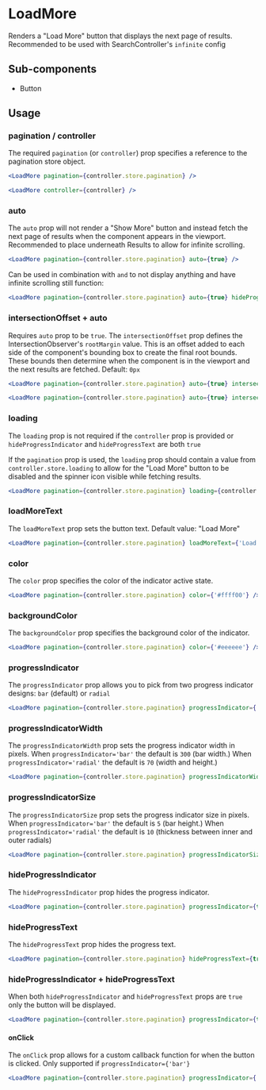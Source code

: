 # LoadMore

Renders a "Load More" button that displays the next page of results. Recommended to be used with SearchController's `infinite` config

## Sub-components
- Button

## Usage

### pagination / controller
The required `pagination` (or `controller`) prop specifies a reference to the pagination store object.

```jsx
<LoadMore pagination={controller.store.pagination} />
```

```jsx
<LoadMore controller={controller} />
```

### auto
The `auto` prop will not render a "Show More" button and instead fetch the next page of results when the component appears in the viewport. Recommended to place underneath Results to allow for infinite scrolling. 

```jsx
<LoadMore pagination={controller.store.pagination} auto={true} />
```

Can be used in combination with `` and `` to not display anything and have infinite scrolling still function:

```jsx
<LoadMore pagination={controller.store.pagination} auto={true} hideProgressIndicator={true} hideProgressText={true} />
```

### intersectionOffset + auto
Requires `auto` prop to be `true`. The `intersectionOffset` prop defines the IntersectionObserver's `rootMargin` value. This is an offset added to each side of the component's bounding box to create the final root bounds. These bounds then determine when the component is in the viewport and the next results are fetched. Default: `0px`

```jsx
<LoadMore pagination={controller.store.pagination} auto={true} intersectionOffset={'40px'} />
```

```jsx
<LoadMore pagination={controller.store.pagination} auto={true} intersectionOffset={'100%'} />
```

### loading
The `loading` prop is not required if the `controller` prop is provided or `hideProgressIndicator` and `hideProgressText` are both `true`


If the `pagination` prop is used, the `loading` prop should contain a value from `controller.store.loading` to allow for the "Load More" button to be disabled and the spinner icon visible while fetching results.

```jsx
<LoadMore pagination={controller.store.pagination} loading={controller.store.loading} />
```

### loadMoreText
The `loadMoreText` prop sets the button text. Default value: "Load More"

```jsx
<LoadMore pagination={controller.store.pagination} loadMoreText={'Load More'} />
```

### color
The `color` prop specifies the color of the indicator active state.

```jsx
<LoadMore pagination={controller.store.pagination} color={'#ffff00'} />
```

### backgroundColor
The `backgroundColor` prop specifies the background color of the indicator.

```jsx
<LoadMore pagination={controller.store.pagination} color={'#eeeeee'} />
```

### progressIndicator
The `progressIndicator` prop allows you to pick from two progress indicator designs: `bar` (default) or `radial`

```jsx
<LoadMore pagination={controller.store.pagination} progressIndicator={'bar'} />
```

### progressIndicatorWidth
The `progressIndicatorWidth` prop sets the progress indicator width in pixels. When `progressIndicator='bar'` the default is `300` (bar width.) When `progressIndicator='radial'` the default is `70` (width and height.)

```jsx
<LoadMore pagination={controller.store.pagination} progressIndicatorWidth={70} />
```

### progressIndicatorSize
The `progressIndicatorSize` prop sets the progress indicator size in pixels. When `progressIndicator='bar'` the default is `5` (bar height.) When `progressIndicator='radial'` the default is `10` (thickness between inner and outer radials)

```jsx
<LoadMore pagination={controller.store.pagination} progressIndicatorSize={5} />
```

### hideProgressIndicator
The `hideProgressIndicator` prop hides the progress indicator.

```jsx
<LoadMore pagination={controller.store.pagination} progressIndicator={true} />
```

### hideProgressText
The `hideProgressText` prop hides the progress text.

```jsx
<LoadMore pagination={controller.store.pagination} hideProgressText={true} />
```

### hideProgressIndicator + hideProgressText
When both `hideProgressIndicator` and `hideProgressText` props are `true` only the button will be displayed.

```jsx
<LoadMore pagination={controller.store.pagination} progressIndicator={true} hideProgressText={true} />
```

#### onClick
The `onClick` prop allows for a custom callback function for when the button is clicked. Only supported if `progressIndicator={'bar'}`

```jsx
<LoadMore pagination={controller.store.pagination} progressIndicator={'bar'} onClick={(e)=>{console.log(e)}} />
```
